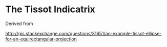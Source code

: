 <!-- README.md is generated from README.Rmd. Please edit that file -->
The Tissot Indicatrix
=====================

Derived from

<http://gis.stackexchange.com/questions/31651/an-example-tissot-ellipse-for-an-equirectangular-projection>

